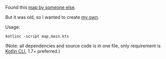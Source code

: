 
Found this [map by someone else](https://www.google.com/maps/@54.4749724,-4.1148165,6.24z/data=!4m2!6m1!1s1yBKNTNQqk2pWlN9Y66EJNhUlbrg).

But it was old, so I wanted to create [my own](https://www.google.com/maps/d/viewer?mid=1lSuA4BePXoKkBVywDFvcDqcqls_S-_E).

Usage:
```
kotlinc -script map.main.kts
```
(Note: all dependencies and source code is in one file, only requirement is [Kotlin CLI](https://kotlinlang.org/docs/command-line.html), 1.7+ preferred.)
